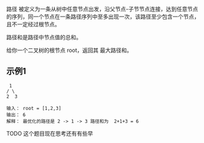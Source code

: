 路径 被定义为一条从树中任意节点出发，沿父节点-子节节点连接，达到任意节点的序列，同一个节点在一条路径序列中至多出现一次，该路径至少包含一个节点，且不一定经过根节点。

路径和是路径中节点值的总和。

给你一个二叉树的根节点 root，返回其 最大路径和。

## 示例1
```
 1
/ \
2  3

输入： root = [1,2,3]
输出： 6
解释： 最优化的路径是 2 -> 1 -> 3 路径和为  2+1+3 = 6 
```
TODO 这个题目现在思考还有有些早



